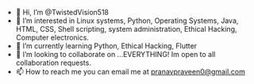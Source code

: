 - 👋 Hi, I’m @TwistedVision518
- 👀 I’m interested in Linux systems, Python, Operating Systems,  Java, HTML, CSS, Shell scripting, system administration, Ethical Hacking, Computer electronics. 
- 🌱 I’m currently learning Python, Ethical Hacking, Flutter
- 💞️ I’m looking to collaborate on ...EVERYTHING! Im open  to all collaboration requests.
- 📫 How to reach me you can email me at pranavpraveen0@gmail.com

<!---
TwistedVision518/TwistedVision518 is a ✨ special ✨ repository because its `README.md` (this file) appears on your GitHub profile.
You can click the Preview link to take a look at your changes.
--->

